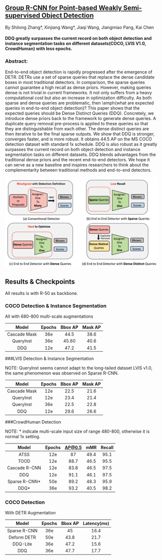 ## [Group R-CNN for Point-based Weakly Semi-supervised Object Detection](https://arxiv.org/abs/2205.05920)
By Shilong Zhang*, Xinjiang Wang*, Jiaqi Wang, Jiangmiao Pang, Kai Chen

#### DDQ greatly surpasses the current record on both object detection and instance segmentation tasks on different datasets(COCO,  LVIS V1.0, CrowdHuman) with less epochs.

### Abstract:
End-to-end object detection is rapidly progressed after the emergence of DETR.
DETRs use a set of sparse queries that replace the dense candidate boxes in most traditional detectors.
In comparison, the sparse queries cannot guarantee a high recall as dense priors. However, making queries dense is not trivial in current frameworks.
It not only suffers from a heavy computational cost but also an increase in optimization difficulty.
As both sparse and dense queries are problematic, then \emph{what are expected queries in end-to-end object detection}?
This paper shows that the expected queries should be Dense Distinct Queries (DDQ).
Concretely, we introduce dense priors back to the framework to generate dense queries.
A duplicate query removal pre-process is applied to these queries so that they are distinguishable from each other.
The dense distinct queries are then iterative to be the final sparse outputs.
We show that DDQ is stronger, converges faster, and is more robust.
It obtains 44.5 AP on the MS COCO detection dataset with standard 1x schedule. DDQ is also robust as it greatly surpasses the current record on both object detection and instance segmentation tasks on different datasets.
DDQ blends advantages from the traditional dense priors and the recent end-to-end detectors.
We hope it can serve as a new baseline and inspires researchers to think about the complementarity between traditional methods and end-to-end detectors.


![](./figs/ddq.png)


## Results & Checkpoints

All results is with R-50 as backbone.

### COCO Detection & Instance Segmentation
All with 680-800 multi-scale augmentations

| Model |  Epochs | Bbox AP | Mask AP |
| :----: | :------: | :-----: | :----: |
| Cascade Mask |   36e  |  44.5 | 38.6 |
| QueryInst | 36e | 45.60 | 40.6 |
| DDQ | 12e | 47.2 | 41.5 |

###LVIS Detection & Instance Segmentation

NOTE: QueryInst seems cannot adapt to the long-tailed dataset LVIS v1.0, the same phenomenon was observed on Sparse R-CNN.

| Model |  Epochs | Bbox AP | Mask AP |
| :----: | :------: | :-----: | :----: |
| Cascade Mask |   12e  |  22.5 | 21.6 |
| QueryInst | 12e | 23.4 | 21.4 |
| QueryInst | 36e | 22.5 | 22.8 |
| DDQ | 12e | 29.6 | 26.6 |

###CrowdHuman Detection

NOTE: * indicate multi-scale input size of range 480-800, otherwise it is normal 1x setting.

| Model |  Epochs | AP@0.5 | mMR | Recall |
| :----: | :------: | :-----: | :----: | :----:
| ATSS |   12e  |  87 | 49.4 | 95.1 |
| TOOD | 12e | 88.7 | 46.5 | 95.5 |
| Cascade R-CNN | 12e | 83.8 | 46.5 | 97.5 |
| DDQ | 12e | 91.1 | 46.1 | 97.5 |
| Sparse R-CNN* | 50e | 89.2 | 48.3 | 95.9 |
| DDQ* | 36e | 93.2 | 40.5 | 98.2 |


### COCO Detection
With DETR Augmentation

| Model |  Epochs | Bbox AP |  Latency(ms)|
| :----: | :------: | :-----: | :-----: |
| Sparse R-CNN | 36e | 45 |  16.4 |
|Deform DETR | 50e | 43.8 | 21.7 |
| DDQ-Lite | 36e | 47.2 | 15.6 |
| DDQ | 36e | 47.7 |  17.7 |
